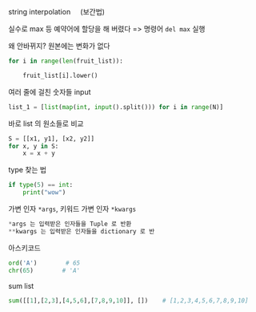string interpolation     (보간법)

실수로 max 등 예약어에 할당을 해 버렸다  => 명령어 `del max` 실행

왜 안바뀌지? 원본에는 변화가 없다

```python
for i in range(len(fruit_list)):

    fruit_list[i].lower()
```

여러 줄에 걸친 숫자들 input

```python
list_1 = [list(map(int, input().split())) for i in range(N)]
```

바로 list 의 원소들로 비교

```python
S = [[x1, y1], [x2, y2]]
for x, y in S:
    x = x + y
```

type 찾는 법

```python
if type(5) == int:
    print("wow")
```

가변 인자 `*args`, 키워드 가변 인자 `*kwargs`

```python
*args 는 입력받은 인자들을 Tuple 로 반환
**kwargs 는 입력받은 인자들을 dictionary 로 반
```

아스키코드

```python
ord('A')        # 65
chr(65)        # 'A'
```

sum list

```python
sum([[1],[2,3],[4,5,6],[7,8,9,10]], [])    # [1,2,3,4,5,6,7,8,9,10]
```
